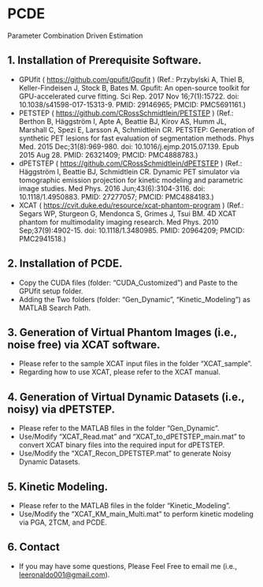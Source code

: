 # PCDE
Parameter Combination Driven Estimation

## 1. Installation of Prerequisite Software.
- GPUfit ( https://github.com/gpufit/Gpufit )
(Ref.: Przybylski A, Thiel B, Keller-Findeisen J, Stock B, Bates M. Gpufit: An open-source toolkit for GPU-accelerated curve fitting. Sci Rep. 2017 Nov 16;7(1):15722. doi: 10.1038/s41598-017-15313-9. PMID: 29146965; PMCID: PMC5691161.)
- PETSTEP ( https://github.com/CRossSchmidtlein/PETSTEP )
(Ref.: Berthon B, Häggström I, Apte A, Beattie BJ, Kirov AS, Humm JL, Marshall C, Spezi E, Larsson A, Schmidtlein CR. PETSTEP: Generation of synthetic PET lesions for fast evaluation of segmentation methods. Phys Med. 2015 Dec;31(8):969-980. doi: 10.1016/j.ejmp.2015.07.139. Epub 2015 Aug 28. PMID: 26321409; PMCID: PMC4888783.)
- dPETSTEP ( https://github.com/CRossSchmidtlein/dPETSTEP )
(Ref.: Häggström I, Beattie BJ, Schmidtlein CR. Dynamic PET simulator via tomographic emission projection for kinetic modeling and parametric image studies. Med Phys. 2016 Jun;43(6):3104-3116. doi: 10.1118/1.4950883. PMID: 27277057; PMCID: PMC4884183.)
- XCAT ( https://cvit.duke.edu/resource/xcat-phantom-program )
(Ref.: Segars WP, Sturgeon G, Mendonca S, Grimes J, Tsui BM. 4D XCAT phantom for multimodality imaging research. Med Phys. 2010 Sep;37(9):4902-15. doi: 10.1118/1.3480985. PMID: 20964209; PMCID: PMC2941518.)

## 2. Installation of PCDE.
- Copy the CUDA files (folder: “CUDA_Customized”) and Paste to the GPUfit setup folder.
- Adding the Two folders (folder: “Gen_Dynamic”, “Kinetic_Modeling”) as MATLAB Search Path.

## 3. Generation of Virtual Phantom Images (i.e., noise free) via XCAT software.
- Please refer to the sample XCAT input files in the folder “XCAT_sample”.
- Regarding how to use XCAT, please refer to the XCAT manual.

## 4. Generation of Virtual Dynamic Datasets (i.e., noisy) via dPETSTEP.
- Please refer to the MATLAB files in the folder “Gen_Dynamic”.
- Use/Modify “XCAT_Read.mat” and “XCAT_to_dPETSTEP_main.mat” to convert XCAT binary files into the required input for dPETSTEP.
- Use/Modify the “XCAT_Recon_DPETSTEP.mat” to generate Noisy Dynamic Datasets.

## 5. Kinetic Modeling.
- Please refer to the MATLAB files in the folder “Kinetic_Modeling”.
- Use/Modify the “XCAT_KM_main_Multi.mat” to perform kinetic modeling via PGA, 2TCM, and PCDE.

## 6. Contact
- If you may have some questions, Please Feel Free to email me (i.e., leeronaldo001@gmail.com).


